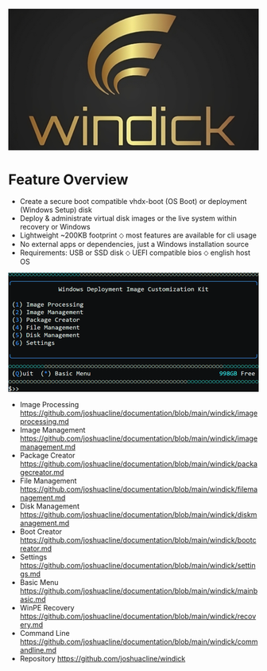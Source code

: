 ![Alt text](https://raw.githubusercontent.com/joshuacline/documentation/main/windick/png/logo1.png "logo")
# Feature Overview
- Create a secure boot compatible vhdx-boot (OS Boot) or deployment (Windows Setup) disk
- Deploy & administrate virtual disk images or the live system within recovery or Windows
- Lightweight ~200KB footprint ⬦ most features are available for cli usage
- No external apps or dependencies,  just a Windows installation source
- Requirements: USB or SSD disk ⬦ UEFI compatible bios ⬦ english host OS

![Alt text](https://raw.githubusercontent.com/joshuacline/documentation/main/windick/png/mainmenu.png "mainmenu")
- Image Processing
https://github.com/joshuacline/documentation/blob/main/windick/imageprocessing.md
- Image Management
https://github.com/joshuacline/documentation/blob/main/windick/imagemanagement.md
- Package Creator
https://github.com/joshuacline/documentation/blob/main/windick/packagecreator.md
- File Management
https://github.com/joshuacline/documentation/blob/main/windick/filemanagement.md
- Disk Management
https://github.com/joshuacline/documentation/blob/main/windick/diskmanagement.md
- Boot Creator
https://github.com/joshuacline/documentation/blob/main/windick/bootcreator.md
- Settings
https://github.com/joshuacline/documentation/blob/main/windick/settings.md
- Basic Menu
https://github.com/joshuacline/documentation/blob/main/windick/mainbasic.md
- WinPE Recovery
https://github.com/joshuacline/documentation/blob/main/windick/recovery.md
- Command Line
https://github.com/joshuacline/documentation/blob/main/windick/commandline.md
- Repository https://github.com/joshuacline/windick
